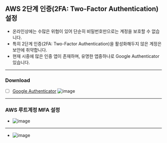 ## AWS 2단계 인증(2FA: Two-Factor Authentication) 설정
 - 온라인상에는 수많은 위협이 있어 단순히 비밀번호만으로는 계정을 보호할 수 없습니다.
 - 특히 2단계 인증(2FA: Two-Factor Authentication)을 활성화해두지 않은 계정은 보안에 취약합니다.
 - 현재 시중에 많은 인중 앱이 존재하며, 유명한 앱중하나로 Google Authenticator 있습니다.

***

### Download
- [ ] [Google Authenticator](https://play.google.com/store/apps/details?id=com.google.android.apps.authenticator2&hl=en&pli=1) 
![image](https://github.com/llwindy999ll/workshop/assets/170963109/778d4c8c-1d03-4eb5-8ecc-d9225d6c001d)


***

### AWS 루트계정 MFA 설정

- ![image](https://github.com/llwindy999ll/workshop/assets/170963109/a754d583-9762-4b85-8c74-22941418cc45)


***

- ![image](https://github.com/llwindy999ll/workshop/assets/170963109/1ef9c2cf-03da-4d1e-bbe7-5787afc6a447)
